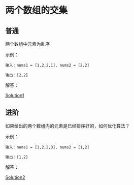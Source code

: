 # 两个数组的交集

## 普通

两个数组中元素为乱序

示例：

```
输入：nums1 = [1,2,2,1], nums2 = [2,2]

输出：[2,2]
```

解答：

[Solution1](./Solution1.java)

## 进阶

如果给出的两个数组内的元素是已经排序好的，如何优化算法？

示例：

```
输入：nums1 = [1,2,2,3], nums2 = [1,2]

输出：[1,2]
```

解答：

[Solution2](./Solution2.java)